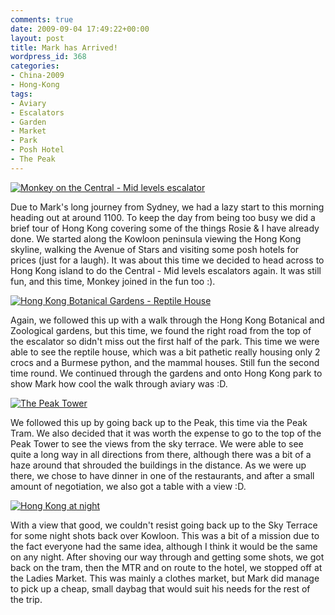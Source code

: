 ```yaml
---
comments: true
date: 2009-09-04 17:49:22+00:00
layout: post
title: Mark has Arrived!
wordpress_id: 368
categories:
- China-2009
- Hong-Kong
tags:
- Aviary
- Escalators
- Garden
- Market
- Park
- Posh Hotel
- The Peak
---
```


[![Monkey on the Central - Mid levels escalator](http://travel.perry-online.me.uk/files/2012/08/sfpgMjAwOS8yMDA5LjA4LjA1IC0gMjAwOS4wOS4xMSBUb3VyIG9mIENoaW5hLzIwMDkuMDguMzEgLSAyMDA5LjA5LjExIEhvbmcgS29uZy8qSU1HXzQ2NjIuSlBHKippbWFnZSoqOGQ5OTMwNGM5Y2YwMjRjMjVhYWUwYTYzNGI4ZmNkYjkamp-199x300.jpg)](http://travel.perry-online.me.uk/files/2012/08/sfpgMjAwOS8yMDA5LjA4LjA1IC0gMjAwOS4wOS4xMSBUb3VyIG9mIENoaW5hLzIwMDkuMDguMzEgLSAyMDA5LjA5LjExIEhvbmcgS29uZy8qSU1HXzQ2NjIuSlBHKippbWFnZSoqOGQ5OTMwNGM5Y2YwMjRjMjVhYWUwYTYzNGI4ZmNkYjkamp.jpg)


Due to Mark's long journey from Sydney, we had a lazy start to this morning heading out at around 1100. To keep the day from being too busy we did a brief tour of Hong Kong covering some of the things Rosie & I have already done. We started along the Kowloon peninsula viewing the Hong Kong skyline, walking the Avenue of Stars and visiting some posh hotels for prices (just for a laugh). <!-- more -->It was about this time we decided to head across to Hong Kong island to do the Central - Mid levels escalators again. It was still fun, and this time, Monkey joined in the fun too :).


[![Hong Kong Botanical Gardens - Reptile House](http://travel.perry-online.me.uk/files/2012/08/sfpgMjAwOS8yMDA5LjA4LjA1IC0gMjAwOS4wOS4xMSBUb3VyIG9mIENoaW5hLzIwMDkuMDguMzEgLSAyMDA5LjA5LjExIEhvbmcgS29uZy8qSU1HXzQ2NzIuSlBHKippbWFnZSoqMWE3ZDY0ZjdkNzExZjA3OGNkNGRiN2RhODI5NmI2NDcamp-300x199.jpg)](http://travel.perry-online.me.uk/files/2012/08/sfpgMjAwOS8yMDA5LjA4LjA1IC0gMjAwOS4wOS4xMSBUb3VyIG9mIENoaW5hLzIwMDkuMDguMzEgLSAyMDA5LjA5LjExIEhvbmcgS29uZy8qSU1HXzQ2NzIuSlBHKippbWFnZSoqMWE3ZDY0ZjdkNzExZjA3OGNkNGRiN2RhODI5NmI2NDcamp.jpg)


Again, we followed this up with a walk through the Hong Kong Botanical and Zoological gardens, but this time, we found the right road from the top of the escalator so didn't miss out the first half of the park. This time we were able to see the reptile house, which was a bit pathetic really housing only 2 crocs and a Burmese python, and the mammal houses. Still fun the second time round. We continued through the gardens and onto Hong Kong park to show Mark how cool the walk through aviary was :D.


[![The Peak Tower](http://travel.perry-online.me.uk/files/2012/08/sfpgMjAwOS8yMDA5LjA4LjA1IC0gMjAwOS4wOS4xMSBUb3VyIG9mIENoaW5hLzIwMDkuMDguMzEgLSAyMDA5LjA5LjExIEhvbmcgS29uZy8qSU1HXzQ3MTYuSlBHKippbWFnZSoqMmFjNTRmNjZiOTVjZDI1ZmFlNTVmOWM5MWYwYzQ1ZTEamp-300x199.jpg)](http://travel.perry-online.me.uk/files/2012/08/sfpgMjAwOS8yMDA5LjA4LjA1IC0gMjAwOS4wOS4xMSBUb3VyIG9mIENoaW5hLzIwMDkuMDguMzEgLSAyMDA5LjA5LjExIEhvbmcgS29uZy8qSU1HXzQ3MTYuSlBHKippbWFnZSoqMmFjNTRmNjZiOTVjZDI1ZmFlNTVmOWM5MWYwYzQ1ZTEamp.jpg)


We followed this up by going back up to the Peak, this time via the Peak Tram. We also decided that it was worth the expense to go to the top of the Peak Tower to see the views from the sky terrace. We were able to see quite a long way in all directions from there, although there was a bit of a haze around that shrouded the buildings in the distance. As we were up there, we chose to have dinner in one of the restaurants, and after a small amount of negotiation, we also got a table with a view :D.


[![Hong Kong at night](http://travel.perry-online.me.uk/files/2012/08/sfpgMjAwOS8yMDA5LjA4LjA1IC0gMjAwOS4wOS4xMSBUb3VyIG9mIENoaW5hLzIwMDkuMDguMzEgLSAyMDA5LjA5LjExIEhvbmcgS29uZy8qSU1HXzQ3MzguSlBHKippbWFnZSoqMzVkMDE3ZGQ3YWE0NjUwMzkzZjRhMzUwOTIyNTlkNzAamp-300x199.jpg)](http://travel.perry-online.me.uk/files/2012/08/sfpgMjAwOS8yMDA5LjA4LjA1IC0gMjAwOS4wOS4xMSBUb3VyIG9mIENoaW5hLzIwMDkuMDguMzEgLSAyMDA5LjA5LjExIEhvbmcgS29uZy8qSU1HXzQ3MzguSlBHKippbWFnZSoqMzVkMDE3ZGQ3YWE0NjUwMzkzZjRhMzUwOTIyNTlkNzAamp.jpg)


With a view that good, we couldn't resist going back up to the Sky Terrace for some night shots back over Kowloon. This was a bit of a mission due to the fact everyone had the same idea, although I think it would be the same on any night. After shoving our way through and getting some shots, we got back on the tram, then the MTR and on route to the hotel, we stopped off at the Ladies Market. This was mainly a clothes market, but Mark did manage to pick up a cheap, small daybag that would suit his needs for the rest of the trip.
